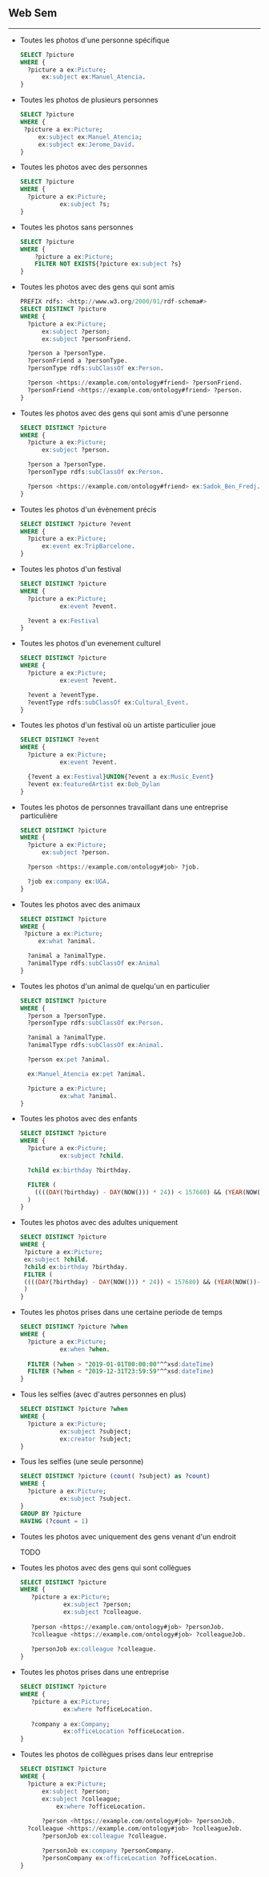 ## Web Sem

---

- Toutes les photos d'une personne spécifique
  
  ```sql
  SELECT ?picture
  WHERE {
    ?picture a ex:Picture;
        ex:subject ex:Manuel_Atencia.
  }
  ```

- Toutes les photos de plusieurs personnes
  
  ```sql
  SELECT ?picture
  WHERE {
   ?picture a ex:Picture;
       ex:subject ex:Manuel_Atencia;
       ex:subject ex:Jerome_David.
  }
  ```

- Toutes les photos avec des personnes
  
  ```sql
  SELECT ?picture
  WHERE {
    ?picture a ex:Picture;
             ex:subject ?s;
  }
  ```

- Toutes les photos sans personnes
  
  ```sql
  SELECT ?picture
  WHERE {
      ?picture a ex:Picture;
      FILTER NOT EXISTS{?picture ex:subject ?s}
  }
  ```

- Toutes les photos avec des gens qui sont amis
  
  ```sql
  PREFIX rdfs: <http://www.w3.org/2000/01/rdf-schema#>
  SELECT DISTINCT ?picture
  WHERE {
    ?picture a ex:Picture;
        ex:subject ?person;
        ex:subject ?personFriend.
  
    ?person a ?personType.
    ?personFriend a ?personType.
    ?personType rdfs:subClassOf ex:Person.
  
    ?person <https://example.com/ontology#friend> ?personFriend.
    ?personFriend <https://example.com/ontology#friend> ?person.
  }
  ```

- Toutes les photos avec des gens qui sont amis d'une personne
  
  ```sql
  SELECT DISTINCT ?picture
  WHERE {
    ?picture a ex:Picture;
        ex:subject ?person.
  
    ?person a ?personType.
    ?personType rdfs:subClassOf ex:Person.
  
    ?person <https://example.com/ontology#friend> ex:Sadok_Ben_Fredj.
  }
  ```

- Toutes les photos d'un évènement précis
  
  ```sql
  SELECT DISTINCT ?picture ?event
  WHERE {
    ?picture a ex:Picture;
        ex:event ex:TripBarcelone.
  }
  ```

- Toutes les photos d'un festival
  
  ```sql
  SELECT DISTINCT ?picture
  WHERE {
    ?picture a ex:Picture;
             ex:event ?event.
  
    ?event a ex:Festival
  }
  ```

- Toutes les photos d'un evenement culturel
  
  ```sql
  SELECT DISTINCT ?picture
  WHERE {
    ?picture a ex:Picture;
             ex:event ?event.
  
    ?event a ?eventType.
    ?eventType rdfs:subClassOf ex:Cultural_Event.
  }
  ```

- Toutes les photos d'un festival où un artiste particulier joue
  
  ```sql
  SELECT DISTINCT ?event
  WHERE {
    ?picture a ex:Picture;
             ex:event ?event.
  
    {?event a ex:Festival}UNION{?event a ex:Music_Event}
    ?event ex:featuredArtist ex:Bob_Dylan
  }
  ```

- Toutes les photos de personnes travaillant dans une entreprise particulière
  
  ```sql
  SELECT DISTINCT ?picture
  WHERE {
    ?picture a ex:Picture;
        ex:subject ?person.
  
    ?person <https://example.com/ontology#job> ?job.
  
    ?job ex:company ex:UGA.
  }
  ```

- Toutes les photos avec des animaux
  
  ```sql
  SELECT DISTINCT ?picture
  WHERE {
   ?picture a ex:Picture;
       ex:what ?animal.
  
    ?animal a ?animalType.
    ?animalType rdfs:subClassOf ex:Animal
  }
  ```

- Toutes les photos d'un animal de quelqu'un en particulier
  
  ```sql
  SELECT DISTINCT ?picture
  WHERE {
    ?person a ?personType.
    ?personType rdfs:subClassOf ex:Person.
  
    ?animal a ?animalType.
    ?animalType rdfs:subClassOf ex:Animal.
  
    ?person ex:pet ?animal.
  
    ex:Manuel_Atencia ex:pet ?animal.
  
    ?picture a ex:Picture;
             ex:what ?animal.
  }
  ```

- Toutes les photos avec des enfants
  
  ```sql
  SELECT DISTINCT ?picture
  WHERE {
    ?picture a ex:Picture;
             ex:subject ?child.
  
    ?child ex:birthday ?birthday.
  
    FILTER (
      ((((DAY(?birthday) - DAY(NOW())) * 24)) < 157680) && (YEAR(NOW())-YEAR(?birthday)<18)
    )
  }
  ```

- Toutes les photos avec des adultes uniquement
  
  ```sql
  SELECT DISTINCT ?picture
  WHERE {
   ?picture a ex:Picture;
   ex:subject ?child.
   ?child ex:birthday ?birthday.
   FILTER (
   ((((DAY(?birthday) - DAY(NOW())) * 24)) < 157680) && (YEAR(NOW())-YEAR(?birthday)>=18)
   )
  }
  ```

- Toutes les photos prises dans une certaine periode de temps
  
  ```sql
  SELECT DISTINCT ?picture ?when
  WHERE {
    ?picture a ex:Picture;
             ex:when ?when.
    
    FILTER (?when > "2019-01-01T00:00:00"^^xsd:dateTime)
    FILTER (?when < "2019-12-31T23:59:59"^^xsd:dateTime)
  }
  ```

- Tous les selfies (avec d'autres personnes en plus)
  
  ```sql
  SELECT DISTINCT ?picture ?when
  WHERE {
    ?picture a ex:Picture;
             ex:subject ?subject;
             ex:creator ?subject;
  }
  ```

- Tous les selfies (une seule personne)
  
  ```sql
  SELECT DISTINCT ?picture (count( ?subject) as ?count)
  WHERE {
    ?picture a ex:Picture;
             ex:subject ?subject.
  }
  GROUP BY ?picture
  HAVING (?count = 1)
  ```

- Toutes les photos avec uniquement des gens venant d'un endroit
  
  TODO

- Toutes les photos avec des gens qui sont collègues
  
  ```sql
  SELECT DISTINCT ?picture
  WHERE {
     ?picture a ex:Picture;
              ex:subject ?person;
              ex:subject ?colleague.
    
     ?person <https://example.com/ontology#job> ?personJob.
     ?colleague <https://example.com/ontology#job> ?colleagueJob.
    
     ?personJob ex:colleague ?colleague.
  }
  ```

- Toutes les photos prises dans une entreprise
  
  ```sql
  SELECT DISTINCT ?picture
  WHERE {
     ?picture a ex:Picture;
              ex:where ?officeLocation.
    
     ?company a ex:Company;
              ex:officeLocation ?officeLocation.
  }
  ```

- Toutes les photos de collègues prises dans leur entreprise
  
  ```sql
  SELECT DISTINCT ?picture
  WHERE {
  	?picture a ex:Picture;
   		ex:subject ?person;
   		ex:subject ?colleague;
     		ex:where ?officeLocation.
  	
    	?person <https://example.com/ontology#job> ?personJob.
   	?colleague <https://example.com/ontology#job> ?colleagueJob.
    	?personJob ex:colleague ?colleague.
  
    	?personJob ex:company ?personCompany.
    	?personCompany ex:officeLocation ?officeLocation.
  }
  ```


